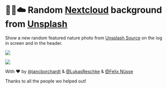 # 📸🔀☁️ Random [Nextcloud](https://nextcloud.com) background from [Unsplash](https://unsplash.com/)

Show a new random featured nature photo from [Unsplash Source](https://source.unsplash.com/) on the log in screen and in the header.

![](unsplash.jpg)

![](unsplash-header.jpg)

With ♥️ by [@jancborchardt](https://github.com/jancborchardt/) & [@LukasReschke](https://github.com/LukasReschke) & [@Felix Nüsse](https://github.com/newhinton)

Thanks to all the people wo helped out!
